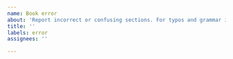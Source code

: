 ```yaml
---
name: Book error
about: 'Report incorrect or confusing sections. For typos and grammar issues, please directly create a pull request instead.'
title: ''
labels: error
assignees: ''

---
```


<!-- 
Please provide a link to the specific section and include the incorrect passage verbatim.
Make sure to include the reason why the information is either confusing or incorrect.
-->

